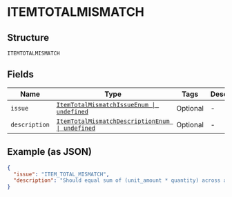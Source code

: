 
# ITEMTOTALMISMATCH

## Structure

`ITEMTOTALMISMATCH`

## Fields

| Name | Type | Tags | Description |
|  --- | --- | --- | --- |
| `issue` | [`ItemTotalMismatchIssueEnum \| undefined`](../../doc/models/item-total-mismatch-issue-enum.md) | Optional | - |
| `description` | [`ItemTotalMismatchDescriptionEnum \| undefined`](../../doc/models/item-total-mismatch-description-enum.md) | Optional | - |

## Example (as JSON)

```json
{
  "issue": "ITEM_TOTAL_MISMATCH",
  "description": "Should equal sum of (unit_amount * quantity) across all items for a given purchase_unit."
}
```

